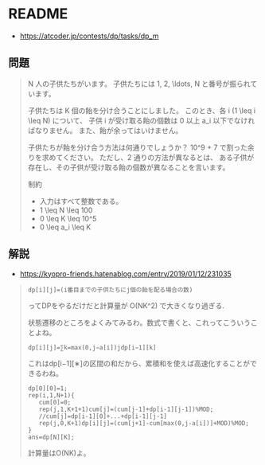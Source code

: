 # README
- <https://atcoder.jp/contests/dp/tasks/dp_m>

## 問題
>N 人の子供たちがいます。
>子供たちには 1, 2, \ldots, N と番号が振られています。
>
>子供たちは K 個の飴を分け合うことにしました。
>このとき、各 i (1 \leq i \leq N) について、
>子供 i が受け取る飴の個数は 0 以上 a_i 以下でなければなりません。
>また、飴が余ってはいけません。
>
>子供たちが飴を分け合う方法は何通りでしょうか？
>10^9 + 7 で割った余りを求めてください。
>ただし、2 通りの方法が異なるとは、
>ある子供が存在し、その子供が受け取る飴の個数が異なることを言います。
>
>制約
>
>* 入力はすべて整数である。
>* 1 \leq N \leq 100
>* 0 \leq K \leq 10^5
>* 0 \leq a_i \leq K

## 解説
- <https://kyopro-friends.hatenablog.com/entry/2019/01/12/231035>

>```
>dp[i][j]=(i番目までの子供たちにj個の飴を配る場合の数)
>```
>
>ってDPをやるだけだと計算量が O(NK^2) で大きくなり過ぎる.
>
>状態遷移のところをよくみてみるわ。数式で書くと、これってこういうことよね。
>
>```
>dp[i][j]=∑k=max(0,j−a[i])jdp[i−1][k]
>```
>これはdp[i−1][∗]の区間の和だから、累積和を使えば高速化することができるわね。
>
>```
>dp[0][0]=1;
>rep(i,1,N+1){
>    cum[0]=0;
>    rep(j,1,K+1+1)cum[j]=(cum[j-1]+dp[i-1][j-1])%MOD;
>    //cum[j]=dp[i-1][0]+...+dp[i-1][j-1]
>    rep(j,0,K+1)dp[i][j]=(cum[j+1]-cum[max(0,j-a[i])]+MOD)%MOD;
>}
>ans=dp[N][K];
>```
>
>計算量はO(NK)よ。
